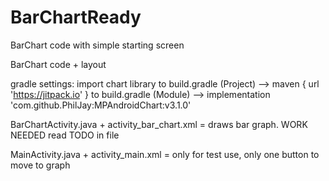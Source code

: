 # BarChartReady
BarChart code with simple starting screen

BarChart code + layout

gradle settings: import chart library to build.gradle (Project) --> maven { url 'https://jitpack.io' } 
to build.gradle (Module) --> implementation 'com.github.PhilJay:MPAndroidChart:v3.1.0'

BarChartActivity.java + activity_bar_chart.xml = draws bar graph. WORK NEEDED read TODO in file

MainActivity.java + activity_main.xml = only for test use, only one button to move to graph
